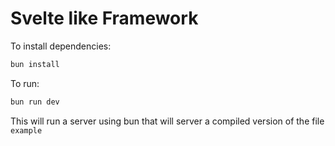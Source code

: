 # Svelte like Framework

To install dependencies:

```bash
bun install
```

To run:

```bash
bun run dev
```

This will run a server using bun that will server a compiled version of the file `example`
